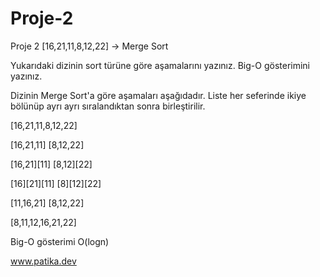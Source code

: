 # Proje-2

Proje 2
[16,21,11,8,12,22] -> Merge Sort

Yukarıdaki dizinin sort türüne göre aşamalarını yazınız.
Big-O gösterimini yazınız.

Dizinin Merge Sort'a göre aşamaları aşağıdadır. Liste her seferinde ikiye bölünüp ayrı ayrı sıralandıktan sonra birleştirilir.

[16,21,11,8,12,22]

[16,21,11]         [8,12,22]

[16,21][11]        [8,12][22]

[16][21][11]       [8][12][22]

[11,16,21]         [8,12,22]

[8,11,12,16,21,22]

Big-O gösterimi
O(logn)


www.patika.dev

